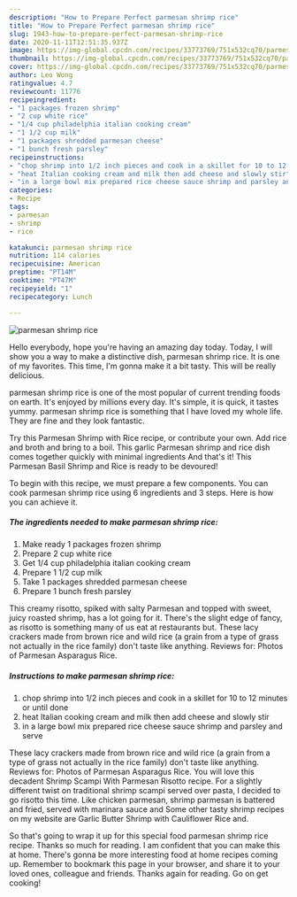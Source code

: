 ```yaml
---
description: "How to Prepare Perfect parmesan shrimp rice"
title: "How to Prepare Perfect parmesan shrimp rice"
slug: 1943-how-to-prepare-perfect-parmesan-shrimp-rice
date: 2020-11-11T12:51:35.937Z
image: https://img-global.cpcdn.com/recipes/33773769/751x532cq70/parmesan-shrimp-rice-recipe-main-photo.jpg
thumbnail: https://img-global.cpcdn.com/recipes/33773769/751x532cq70/parmesan-shrimp-rice-recipe-main-photo.jpg
cover: https://img-global.cpcdn.com/recipes/33773769/751x532cq70/parmesan-shrimp-rice-recipe-main-photo.jpg
author: Leo Wong
ratingvalue: 4.7
reviewcount: 11776
recipeingredient:
- "1 packages frozen shrimp"
- "2 cup white rice"
- "1/4 cup philadelphia italian cooking cream"
- "1 1/2 cup milk"
- "1 packages shredded parmesan cheese"
- "1 bunch fresh parsley"
recipeinstructions:
- "chop shrimp into 1/2 inch pieces and cook in a skillet for 10 to 12 minutes or until done"
- "heat Italian cooking cream and milk then add cheese and slowly stir"
- "in a large bowl mix prepared rice cheese sauce shrimp and parsley and serve"
categories:
- Recipe
tags:
- parmesan
- shrimp
- rice

katakunci: parmesan shrimp rice 
nutrition: 114 calories
recipecuisine: American
preptime: "PT14M"
cooktime: "PT47M"
recipeyield: "1"
recipecategory: Lunch

---
```



![parmesan shrimp rice](https://img-global.cpcdn.com/recipes/33773769/751x532cq70/parmesan-shrimp-rice-recipe-main-photo.jpg)

Hello everybody, hope you're having an amazing day today. Today, I will show you a way to make a distinctive dish, parmesan shrimp rice. It is one of my favorites. This time, I'm gonna make it a bit tasty. This will be really delicious.

parmesan shrimp rice is one of the most popular of current trending foods on earth. It's enjoyed by millions every day. It's simple, it is quick, it tastes yummy. parmesan shrimp rice is something that I have loved my whole life. They are fine and they look fantastic.

Try this Parmesan Shrimp with Rice recipe, or contribute your own. Add rice and broth and bring to a boil. This garlic Parmesan shrimp and rice dish comes together quickly with minimal ingredients And that&#39;s it! This Parmesan Basil Shrimp and Rice is ready to be devoured!


To begin with this recipe, we must prepare a few components. You can cook parmesan shrimp rice using 6 ingredients and 3 steps. Here is how you can achieve it.

<!--inarticleads1-->

##### The ingredients needed to make parmesan shrimp rice:

1. Make ready 1 packages frozen shrimp
1. Prepare 2 cup white rice
1. Get 1/4 cup philadelphia italian cooking cream
1. Prepare 1 1/2 cup milk
1. Take 1 packages shredded parmesan cheese
1. Prepare 1 bunch fresh parsley


This creamy risotto, spiked with salty Parmesan and topped with sweet, juicy roasted shrimp, has a lot going for it. There&#39;s the slight edge of fancy, as risotto is something many of us eat at restaurants but. These lacy crackers made from brown rice and wild rice (a grain from a type of grass not actually in the rice family) don&#39;t taste like anything. Reviews for: Photos of Parmesan Asparagus Rice. 

<!--inarticleads2-->

##### Instructions to make parmesan shrimp rice:

1. chop shrimp into 1/2 inch pieces and cook in a skillet for 10 to 12 minutes or until done
1. heat Italian cooking cream and milk then add cheese and slowly stir
1. in a large bowl mix prepared rice cheese sauce shrimp and parsley and serve


These lacy crackers made from brown rice and wild rice (a grain from a type of grass not actually in the rice family) don&#39;t taste like anything. Reviews for: Photos of Parmesan Asparagus Rice. You will love this decadent Shrimp Scampi With Parmesan Risotto recipe. For a slightly different twist on traditional shrimp scampi served over pasta, I decided to go risotto this time. Like chicken parmesan, shrimp parmesan is battered and fried, served with marinara sauce and Some other tasty shrimp recipes on my website are Garlic Butter Shrimp with Cauliflower Rice and. 

So that's going to wrap it up for this special food parmesan shrimp rice recipe. Thanks so much for reading. I am confident that you can make this at home. There's gonna be more interesting food at home recipes coming up. Remember to bookmark this page in your browser, and share it to your loved ones, colleague and friends. Thanks again for reading. Go on get cooking!
